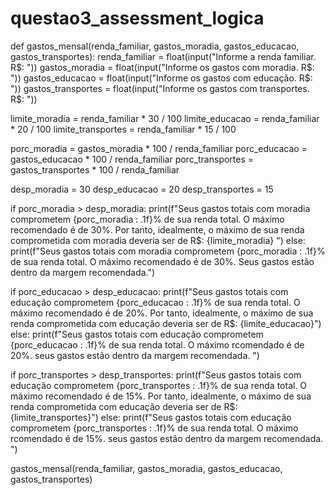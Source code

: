 # questao3_assessment_logica
def gastos_mensal(renda_familiar, gastos_moradia, gastos_educacao, gastos_transportes):
  renda_familiar = float(input("Informe  a renda familiar. R$: "))
  gastos_moradia = float(input("Informe os gastos com moradia. R$: "))
  gastos_educacao = float(input("Informe os gastos com educação. R$: "))
  gastos_transportes = float(input("Informe os gastos com transportes. R$: "))

  limite_moradia = renda_familiar * 30 / 100
  limite_educacao = renda_familiar * 20 / 100
  limite_transportes = renda_familiar * 15 / 100

  porc_moradia =  gastos_moradia * 100 / renda_familiar
  porc_educacao = gastos_educacao * 100 / renda_familiar
  porc_transportes =  gastos_transportes * 100 / renda_familiar

  desp_moradia = 30
  desp_educacao = 20
  desp_transportes = 15 

  if porc_moradia > desp_moradia:
    print(f"Seus gastos totais com moradia comprometem {porc_moradia : .1f}% de sua renda total. O máximo recomendado é de 30%. Por tanto, idealmente, o máximo de sua renda comprometida com moradia deveria ser de R$: {limite_moradia} ")
  else:
    print(f"Seus gastos totais com moradia  comprometem {porc_moradia : .1f}% de sua renda total. O máximo recomendado é de 30%. Seus gastos estão dentro da margem recomendada.")


  if porc_educacao > desp_educacao:
    print(f"Seus gastos totais com educação comprometem {porc_educacao : .1f}% de sua renda total. O máximo recomendado é de 20%. Por tanto, idealmente, o máximo de sua renda comprometida com educação deveria ser de R$: {limite_educacao}")
  else:
    print(f"Seus gastos totais com educação comprometem {porc_educacao : .1f}% de sua renda total. O máximo rcomendado é de 20%. seus gastos estão dentro da margem recomendada. ")

  if porc_transportes > desp_transportes:
    print(f"Seus gastos totais com educação comprometem {porc_transportes : .1f}% de sua renda total. O máximo recomendado é de 15%. Por tanto, idealmente, o máximo de sua renda comprometida com educação deveria ser de R$: {limite_transportes}")
  else:
    print(f"Seus gastos totais com educação comprometem {porc_transportes : .1f}% de sua renda total. O máximo rcomendado é de 15%. seus gastos estão dentro da margem recomendada. ")




gastos_mensal(renda_familiar, gastos_moradia, gastos_educacao, gastos_transportes)
